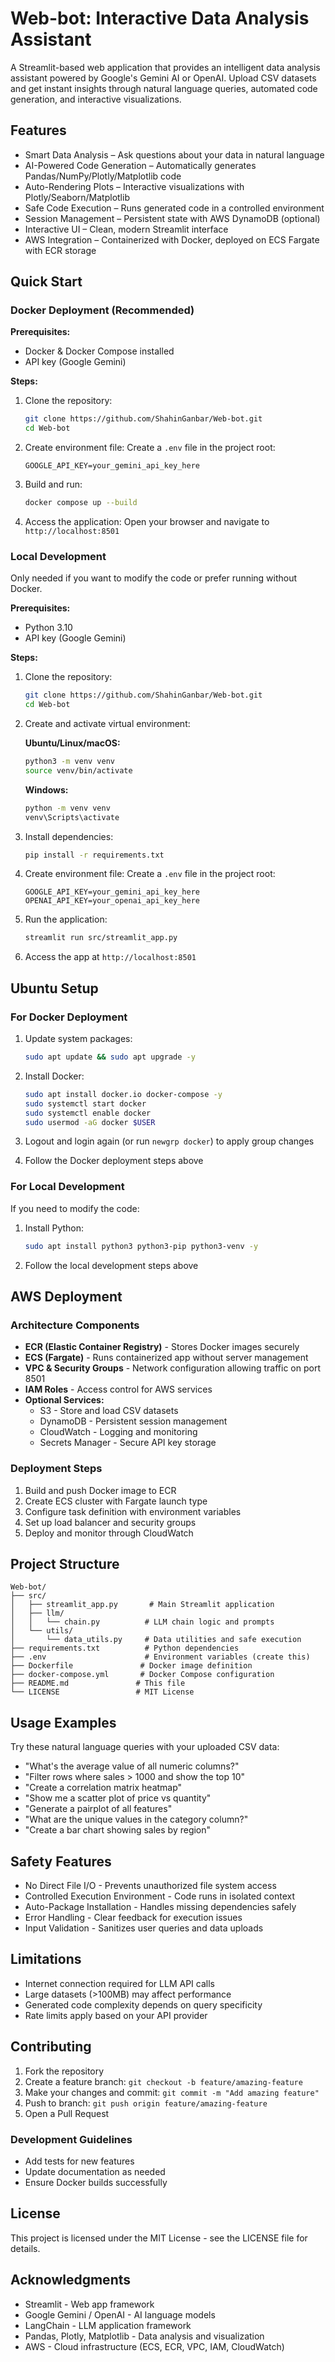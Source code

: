 # Web-bot: Interactive Data Analysis Assistant

A Streamlit-based web application that provides an intelligent data analysis assistant powered by Google's Gemini AI or OpenAI. Upload CSV datasets and get instant insights through natural language queries, automated code generation, and interactive visualizations.

## Features

* Smart Data Analysis – Ask questions about your data in natural language
* AI-Powered Code Generation – Automatically generates Pandas/NumPy/Plotly/Matplotlib code  
* Auto-Rendering Plots – Interactive visualizations with Plotly/Seaborn/Matplotlib
* Safe Code Execution – Runs generated code in a controlled environment
* Session Management – Persistent state with AWS DynamoDB (optional)
* Interactive UI – Clean, modern Streamlit interface
* AWS Integration – Containerized with Docker, deployed on ECS Fargate with ECR storage

## Quick Start

### Docker Deployment (Recommended)

**Prerequisites:**
* Docker & Docker Compose installed
* API key (Google Gemini)

**Steps:**

1. Clone the repository:
   ```bash
   git clone https://github.com/ShahinGanbar/Web-bot.git
   cd Web-bot
   ```

2. Create environment file:
   Create a `.env` file in the project root:
   ```env
   GOOGLE_API_KEY=your_gemini_api_key_here
   ```

3. Build and run:
   ```bash
   docker compose up --build
   ```

4. Access the application:
   Open your browser and navigate to `http://localhost:8501`

### Local Development

Only needed if you want to modify the code or prefer running without Docker.

**Prerequisites:**
* Python 3.10 
* API key (Google Gemini)

**Steps:**

1. Clone the repository:
   ```bash
   git clone https://github.com/ShahinGanbar/Web-bot.git
   cd Web-bot
   ```

2. Create and activate virtual environment:

   **Ubuntu/Linux/macOS:**
   ```bash
   python3 -m venv venv
   source venv/bin/activate
   ```

   **Windows:**
   ```bash
   python -m venv venv
   venv\Scripts\activate
   ```

3. Install dependencies:
   ```bash
   pip install -r requirements.txt
   ```

4. Create environment file:
   Create a `.env` file in the project root:
   ```env
   GOOGLE_API_KEY=your_gemini_api_key_here
   OPENAI_API_KEY=your_openai_api_key_here
   ```

5. Run the application:
   ```bash
   streamlit run src/streamlit_app.py
   ```

6. Access the app at `http://localhost:8501`

## Ubuntu Setup

### For Docker Deployment

1. Update system packages:
   ```bash
   sudo apt update && sudo apt upgrade -y
   ```

2. Install Docker:
   ```bash
   sudo apt install docker.io docker-compose -y
   sudo systemctl start docker
   sudo systemctl enable docker
   sudo usermod -aG docker $USER
   ```

3. Logout and login again (or run `newgrp docker`) to apply group changes

4. Follow the Docker deployment steps above

### For Local Development

If you need to modify the code:

1. Install Python:
   ```bash
   sudo apt install python3 python3-pip python3-venv -y
   ```

2. Follow the local development steps above

## AWS Deployment

### Architecture Components

* **ECR (Elastic Container Registry)** - Stores Docker images securely
* **ECS (Fargate)** - Runs containerized app without server management
* **VPC & Security Groups** - Network configuration allowing traffic on port 8501
* **IAM Roles** - Access control for AWS services
* **Optional Services:**
  * S3 - Store and load CSV datasets
  * DynamoDB - Persistent session management
  * CloudWatch - Logging and monitoring
  * Secrets Manager - Secure API key storage

### Deployment Steps

1. Build and push Docker image to ECR
2. Create ECS cluster with Fargate launch type
3. Configure task definition with environment variables
4. Set up load balancer and security groups
5. Deploy and monitor through CloudWatch

## Project Structure

```
Web-bot/
├── src/
│   ├── streamlit_app.py       # Main Streamlit application
│   ├── llm/
│   │   └── chain.py          # LLM chain logic and prompts
│   └── utils/
│       └── data_utils.py     # Data utilities and safe execution
├── requirements.txt          # Python dependencies
├── .env                      # Environment variables (create this)
├── Dockerfile               # Docker image definition
├── docker-compose.yml       # Docker Compose configuration
├── README.md               # This file
└── LICENSE                 # MIT License
```

## Usage Examples

Try these natural language queries with your uploaded CSV data:

* "What's the average value of all numeric columns?"
* "Filter rows where sales > 1000 and show the top 10"
* "Create a correlation matrix heatmap"
* "Show me a scatter plot of price vs quantity"
* "Generate a pairplot of all features"
* "What are the unique values in the category column?"
* "Create a bar chart showing sales by region"

## Safety Features

* No Direct File I/O - Prevents unauthorized file system access
* Controlled Execution Environment - Code runs in isolated context
* Auto-Package Installation - Handles missing dependencies safely
* Error Handling - Clear feedback for execution issues
* Input Validation - Sanitizes user queries and data uploads

## Limitations

* Internet connection required for LLM API calls
* Large datasets (>100MB) may affect performance
* Generated code complexity depends on query specificity
* Rate limits apply based on your API provider

## Contributing

1. Fork the repository
2. Create a feature branch: `git checkout -b feature/amazing-feature`
3. Make your changes and commit: `git commit -m "Add amazing feature"`
4. Push to branch: `git push origin feature/amazing-feature`
5. Open a Pull Request

### Development Guidelines

* Add tests for new features
* Update documentation as needed
* Ensure Docker builds successfully

## License

This project is licensed under the MIT License - see the LICENSE file for details.

## Acknowledgments

* Streamlit - Web app framework
* Google Gemini / OpenAI - AI language models
* LangChain - LLM application framework
* Pandas, Plotly, Matplotlib - Data analysis and visualization
* AWS - Cloud infrastructure (ECS, ECR, VPC, IAM, CloudWatch)

